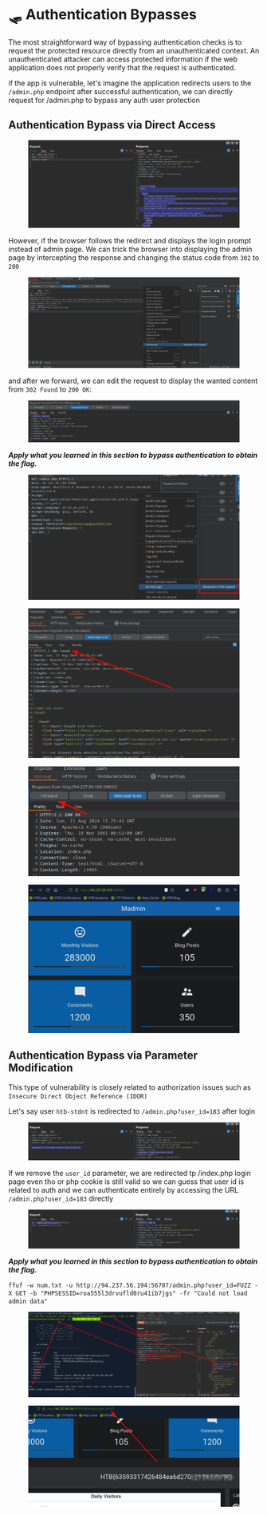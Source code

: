 # 🛷 Authentication Bypasses

The most straightforward way of bypassing authentication checks is to request the protected resource directly from an unauthenticated context. An unauthenticated attacker can access protected information if the web application does not properly verify that the request is authenticated.

if the app is vulnerable, let's imagine the application redirects users to the `/admin.php` endpoint after successful authentication, we can directly request for /admin.php to bypass any auth user protection

## Authentication Bypass via Direct Access

<figure><img src="../../../.gitbook/assets/image (6) (1) (1).png" alt=""><figcaption></figcaption></figure>

However, if  the browser follows the redirect and displays the login prompt instead of admin page. We can trick the browser into displaying the admin page by intercepting the response and changing the status code from `302` to `200`

<figure><img src="../../../.gitbook/assets/image (7) (1) (1).png" alt=""><figcaption></figcaption></figure>

and after we forward, we can edit the request to display the wanted content from `302 Found` to `200 OK`:

<figure><img src="../../../.gitbook/assets/image (8) (1) (1).png" alt=""><figcaption></figcaption></figure>

_**Apply what you learned in this section to bypass authentication to obtain the flag.**_

<figure><img src="../../../.gitbook/assets/image (9) (1) (1).png" alt=""><figcaption></figcaption></figure>

<figure><img src="../../../.gitbook/assets/image (10) (1) (1).png" alt=""><figcaption></figcaption></figure>

<figure><img src="../../../.gitbook/assets/image (11) (1) (1).png" alt=""><figcaption></figcaption></figure>

<figure><img src="../../../.gitbook/assets/image (12) (1).png" alt=""><figcaption></figcaption></figure>

## Authentication Bypass via Parameter Modification

This type of vulnerability is closely related to authorization issues such as `Insecure Direct Object Reference (IDOR)`

Let's say  user `htb-stdnt` is redirected to `/admin.php?user_id=183` after login

<figure><img src="../../../.gitbook/assets/image (13).png" alt=""><figcaption></figcaption></figure>

If we remove the `user_id` parameter, we are redirected tp /index.php login page even tho or php cookie is still valid so we can guess that user id is related to auth and we can authenticate entirely by accessing the URL `/admin.php?user_id=183` directly

<figure><img src="../../../.gitbook/assets/image (14).png" alt=""><figcaption></figcaption></figure>

_**Apply what you learned in this section to bypass authentication to obtain the flag.**_

```
ffuf -w num.txt -u http://94.237.56.194:56707/admin.php?user_id=FUZZ -X GET -b "PHPSESSID=roa555l3drvufld0ru41ib7jgs" -fr "Could not load admin data"
```

<figure><img src="../../../.gitbook/assets/image (15).png" alt=""><figcaption></figcaption></figure>

<figure><img src="../../../.gitbook/assets/image (16).png" alt=""><figcaption></figcaption></figure>
